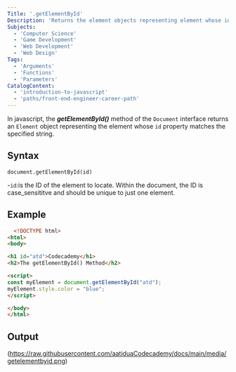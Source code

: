 ```yaml
---
Title: '.getElementById'
Description: 'Returns the element objects representing element whose id property matches the string provided.'
Subjects:
  - 'Computer Science'
  - 'Game Development'
  - 'Web Development'
  - 'Web Design'
Tags:
  - 'Arguments'
  - 'Functions'
  - 'Parameters'
CatalogContent:
  - 'introduction-to-javascript'
  - 'paths/front-end-engineer-career-path'
---
```


In javascript, the **_getElementById()_** method of the `Document` interface returns an `Element` object representing the element whose `id` property matches the specified string.

## Syntax

```pseudo
document.getElementById(id)
```

-`id`:is the ID of the element to locate. Within the document, the ID is case_sensititve and should be unique to just one element.

## Example

```HTML
  <!DOCTYPE html>
<html>
<body>

<h1 id="atd">Codecademy</h1>
<h2>The getElementById() Method</h2>

<script>
const myElement = document.getElementById("atd");
myElement.style.color = "blue";
</script>

</body>
</html>

```

## Output

(https://raw.githubusercontent.com/aatiduaCodecademy/docs/main/media/getelementbyid.png)
